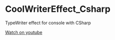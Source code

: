 # CoolWriterEffect_Csharp
TypeWriter effect for console with CSharp

[Watch on youtube](https://www.youtube.com/watch?v=-e5_rJnPNbU)


